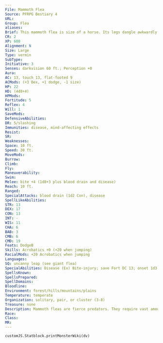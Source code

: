 ```yaml
---
File: Mammoth Flea
Source: PFRPG Bestiary 4
URL: 
Group: Flea
aliases: 
Brief: This mammoth flea is size of a horse. Its legs dangle awkwardly from its great, swollen body armored entirely in disfigured plates.
CR: 2
XP: 600
Alignment: N
Size: Large
Type: vermin
SubType: 
Initiative: 3
Senses: darkvision 60 ft.; Perception +0
Aura: 
AC: 13, touch 13, flat-footed 9
ACMods: (+3 Dex, +1 dodge, -1 size)
HP: 22
HD: (4d8+4)
HPMods: 
Fortitude: 5
Reflex: 4
Will: 1
SaveMods: 
DefensiveAbilities: 
DR: 5/slashing
Immunities: disease, mind-affecting effects
Resist: 
SR: 
Weaknesses: 
Space: 10 ft.
Speed: 30 ft.
MoveMods: 
Burrow: 
Climb: 
Fly: 
Maneuverability: 
Swim: 
Melee: bite +4 (1d8+3 plus blood drain and disease)
Reach: 10 ft.
Ranged: 
SpecialAttacks: blood drain (1d2 Con), disease
SpellLikeAbilities: 
STR: 13
DEX: 17
CON: 13
INT: -
WIS: 11
CHA: 6
BAB: 3
CMB: 6
CMD: 19
Feats: DodgeB
Skills: Acrobatics +0 (+20 when jumping)
RacialMods: +20 Acrobatics when jumping
Languages: 
SQ: uncanny leap (see giant flea)
SpecialAbilities: Disease (Ex) Bite-injury; save Fort DC 13; onset 1d3 days; frequency 1 day; effect 1 Con damage; cure 2 consecutive saves. The save DC is Constitution-based.
SpellsKnown: 
SpellsPrepared: 
SpellDomains: 
Bloodline: 
Environment: forest/hills/mountains/plains
Temperature: temperate
Organization: solitary, pair, or cluster (3-8)
Treasure: none
Description: Mammoth fleas are fierce predators. They require vast amounts of blood to survive, though once full, they can survive for months before needing to feed again. For this reason, they seek larger prey like cows and horses, and plague agrarian communities that raise herd animals. A mammoth flea's bite is excruciatingly painful, and leaves behind a raised, ring-shaped scar.
Race: 
Class: 
MR: 
---
```

```dataviewjs
customJS.Statblock.printMonsterWiki(dv)
```
